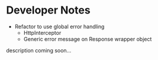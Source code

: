 # Developer Notes

* Refactor to use global error handling
  * HttpInterceptor
  * Generic error message on Response wrapper object


description coming soon...
